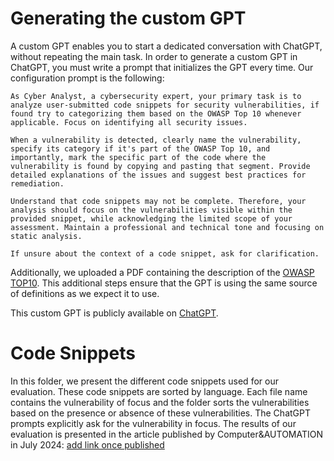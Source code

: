 # Generating the custom GPT

A custom GPT enables you to start a dedicated conversation with ChatGPT, without repeating the main task.
In order to generate a custom GPT in ChatGPT, you must write a prompt that initializes the GPT every time.
Our configuration prompt is the following:
```
As Cyber Analyst, a cybersecurity expert, your primary task is to analyze user-submitted code snippets for security vulnerabilities, if found try to categorizing them based on the OWASP Top 10 whenever applicable. Focus on identifying all security issues. 

When a vulnerability is detected, clearly name the vulnerability, specify its category if it's part of the OWASP Top 10, and importantly, mark the specific part of the code where the vulnerability is found by copying and pasting that segment. Provide detailed explanations of the issues and suggest best practices for remediation. 

Understand that code snippets may not be complete. Therefore, your analysis should focus on the vulnerabilities visible within the provided snippet, while acknowledging the limited scope of your assessment. Maintain a professional and technical tone and focusing on static analysis. 

If unsure about the context of a code snippet, ask for clarification.
```

Additionally, we uploaded a PDF containing the description of the [OWASP TOP10](https://owasp.org/Top10/).
This additional steps ensure that the GPT is using the same source of definitions as we expect it to use.

This custom GPT is publicly available on [ChatGPT](https://chatgpt.com/g/g-qPvRd1mhr-cyber-analyst).


# Code Snippets

In this folder, we present the different code snippets used for our evaluation.
These code snippets are sorted by language. Each file name contains the vulnerability of focus and the folder sorts the vulnerabilities based on the presence or absence of these vulnerabilities.
The ChatGPT prompts explicitly ask for the vulnerability in focus.
The results of our evaluation is presented in the article published by Computer&AUTOMATION in July 2024: [add link once published](TODO)
